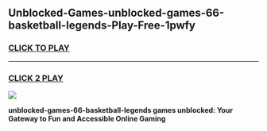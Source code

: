 
## Unblocked-Games-unblocked-games-66-basketball-legends-Play-Free-1pwfy
<h3>
<a href="https://premium76.site?title=unblocked-games-66-basketball-legends&ref=23A">CLICK TO PLAY</a></h3>
<hr>

<h3>
<a href="https://premium76.site?title=unblocked-games-66-basketball-legends&ref=23A">CLICK 2 PLAY</a>
  
</h3>

<a href="https://premium76.site?title=unblocked-games-66-basketball-legends&ref=23A"><img src="https://clearcache.store/games.png"></a>


**unblocked-games-66-basketball-legends games unblocked: Your Gateway to Fun and Accessible Online Gaming**
